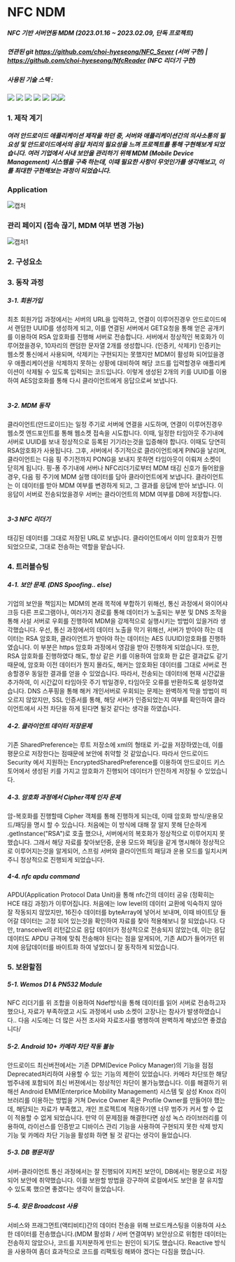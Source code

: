 # NFC NDM
##### NFC 기반 서버연동 MDM (2023.01.16 ~ 2023.02.09, 단독 프로젝트)
##### 연관된 git https://github.com/choi-hyeseong/NFC_Sever (서버 구현) | https://github.com/choi-hyeseong/NfcReader (NFC 리더기 구현)
##### 사용된 기술 스택 :
<img src="https://img.shields.io/badge/kotlin-7F52FF?style=for-the-badge&logo=kotlin&logoColor=white"> <img src="https://img.shields.io/badge/bootstrap-7952B3?style=for-the-badge&logo=bootstrap&logoColor=white"> <img src="https://img.shields.io/badge/html5-E34F26?style=for-the-badge&logo=html5&logoColor=white"> 
  <img src="https://img.shields.io/badge/javascript-F7DF1E?style=for-the-badge&logo=javascript&logoColor=black">  <img src="https://img.shields.io/badge/mysql-4479A1?style=for-the-badge&logo=mysql&logoColor=white">  <img src="https://img.shields.io/badge/spring boot-6DB33F?style=for-the-badge&logo=springboot&logoColor=white"><img src="https://img.shields.io/badge/jquery-0769AD?style=for-the-badge&logo=jquery&logoColor=white">
   
### 1. 제작 계기
##### 여러 안드로이드 애플리케이션 제작을 하던 중, 서버와 애플리케이션간의 의사소통의 필요성 및 안드로이드에서의 응답 처리의 필요성을 느껴 프로젝트를 통해 구현해보게 되었습니다. 여러 기업에서 사내 보안을 관리하기 위해 MDM (Mobile Device Management) 시스템을 구축 하는데, 이때 필요한 사항이 무엇인가를 생각해보고, 이를 최대한 구현해보는 과정이 되었습니다.
### Application</br>
![캡처](https://user-images.githubusercontent.com/114974288/217720645-0f088cf9-49db-459f-99bf-e977d09a900f.PNG)
### 관리 페이지 (접속 끊기, MDM 여부 변경 가능)</br> 
![캡처1](https://user-images.githubusercontent.com/114974288/217720894-28f618ae-277c-4775-84ef-2c9c4442d3e6.PNG)


### 2. 구성요소


### 3. 동작 과정
##### 3-1. 회원가입</br>
최초 회원가입 과정에서는 서버의 URL을 입력하고, 연결이 이루어진경우 안드로이드에서 랜덤한 UUID를 생성하게 되고, 이를 연결된 서버에서 GET요청을 통해 얻은 공개키를 이용하여 RSA 암호화를 진행해 서버로 전송합니다.
서버에서 정상적인 복호화가 이루어졌을경우, 10자리의 랜덤한 문자열 2개를 생성합니다. (인증키, 삭제키) 인증키는 웹소켓 통신에서 사용되며, 삭제키는 구현되지는 못했지만 MDM이 활성화 되어있을경우 애플리케이션을 삭제하지 못하는 상황에 대비하여
해당 코드를 입력할경우 애플리케이션이 삭제될 수 있도록 입력되는 코드입니다. 이렇게 생성된 2개의 키를 UUID를 이용하여 AES암호화를 통해 다시 클라이언트에게 응답으로써 보냅니다.

##### </br>3-2. MDM 동작</br>
클라이언트(안드로이드)는 일정 주기로 서버에 연결을 시도하며, 연결이 이루어진경우 웹소켓 엔드포인트를 통해 웹소켓 접속을 시도합니다. 이때, 일정한 타임아웃 주기내에 서버로 UUID를 보내 정상적으로 등록된 기기라는것을 입증해야 합니다.
이때도 당연히 RSA암호화가 사용됩니다. 그후, 서버에서 주기적으로 클라이언트에게 PING을 날리며, 클라이언트는 다음 핑 주기전까지 PONG을 보내지 못하면 타임아웃이 이뤄져 소켓이 닫히게 됩니다.
핑-퐁 주기내에 서버나 NFC리더기로부터 MDM 태깅 신호가 들어왔을경우, 다음 핑 주기에 MDM 실행 데이터를 담아 클라이언트에게 보냅니다. 클라이언트는 이 데이터를 받아 MDM 여부를 변경하게 되고, 그 결과를 응답에 받아 보냅니다.
이 응답이 서버로 전송되었을경우 서버는 클라이언트의 MDM 여부를 DB에 저장합니다.

##### </br>3-3 NFC 리더기</br>
태깅된 데이터를 그대로 저장된 URL로 보냅니다. 클라이언트에서 이미 암호화가 진행되었으므로, 그대로 전송하는 역할을 맡습니다.

### 4. 트러블슈팅
##### 4-1. 보안 문제. (DNS Spoofing.. else)
기업의 보안을 책임지는 MDM의 본래 목적에 부합하기 위해선, 통신 과정에서 와이어샤크등 다른 프로그램이나, 여러가지 경로를 통해 데이터가 노출되는 부분 및 DNS 조작을 통해 사설 서버로 우회를 진행하여 MDM을 강제적으로 실행시키는 방법이 있을거라 생각했습니다.
우선, 통신 과정에서의 데이터 노출을 막기 위해선, 서버가 받아야 하는 데이터는 RSA 암호화, 클라이언트가 받아야 하는 데이터는 AES (UUID)암호화를 진행하였습니다. 이 부분은 https 암호화 과정에서 영감을 받아 진행하게 되었습니다. 또한, RSA 암호화를 진행하였다 해도, 항상 같은 키를 이용하여 암호화 한 값은 결과값도 같기 때문에,
암호화 이전 데이터가 뭔지 몰라도, 해커는 암호화된 데이터를 그대로 서버로 전송할경우 동일한 결과를 얻을 수 있었습니다. 따라서, 전송되는 데이터에 현재 시간값을 추가하여, 이 시간값이 타임아웃 주기 밖일경우, 타임아웃 오류를 반환하도록 설정하였습니다.
DNS 스푸핑을 통해 해커 개인서버로 우회되는 문제는 완벽하게 막을 방법이 떠오르지 않았지만, SSL 인증서를 통해, 해당 서버가 인증되었는지 여부를 확인하여 클라이언트에서 사전 차단을 하게 된다면 될것 같다는 생각을 하였습니다.
##### 4-2. 클라이언트 데이터 저장문제
기존 SharedPreference는 루트 저장소에 xml의 형태로 키-값을 저장하였는데, 이를 평문으로 저장한다는 점때문에 보안에 취약할 것 같았습니다. 따라서 안드로이드 Security 에서 지원하는 EncryptedSharedPreference를 이용하여
안드로이드 키스토어에서 생성된 키를 가지고 암호화가 진행되어 데이터가 안전하게 저장될 수 있었습니다.
##### 4-3. 암호화 과정에서 Cipher객체 인자 문제
암-복호화를 진행할때 Cipher 객체를 통해 진행하게 되는데, 이때 암호화 방식/운용모드/패딩을 명시 할 수 있습니다. 처음에는 이 방식에 대해 잘 알지 못해 단순하게 .getInstance("RSA")로 호출 했으나, 서버에서의 복호화가 정상적으로 이루어지지 못했습니다.
그래서 해당 자료를 찾아보던중, 운용 모드와 패딩을 같게 명시해야 정상적으로 이루어지는것을 알게되어, 스프링 서버와 클라이언트의 패딩과 운용 모드를 일치시켜주니 정상적으로 진행되게 되었습니다.
##### 4-4. nfc apdu command
APDU(Application Protocol Data Unit)을 통해 nfc간의 데이터 공유 (정확히는 HCE 태깅 과정)가 이루어집니다. 처음에는 low level의 데이터 교환에 익숙하지 않아 잘 작동되지 않았지만, 16진수 데이터를 byteArray에 넣어서 보내며, 이때 바이트당 들어갈 데이터는 고정 되어 있는것을 확인하여
자료를 찾아 적용해보니 잘 되었습니다. 다만, transceive의 리턴값으로 응답 데이터가 정상적으로 전송되지 않았는데, 이는 응답 데이터도 APDU 규격에 맞춰 전송해야 된다는 점을 알게되어, 기존 AID가 들어가던 위치에 응답데이터를 바이트화 하여 넣었더니 잘 동작하게 되었습니다.

### 5. 보완할점
##### 5-1. Wemos D1 & PN532 Module
NFC 리더기를 위 조합을 이용하여 Ndef방식을 통해 데이터를 읽어 서버로 전송하고자 했으나, 자료가 부족하였고 시도 과정에서 usb 소켓이 고장나는 참사가 발생하였습니다.. 다음 시도에는 더 많은 사전 조사와 자료조사를 병행하여 완벽하게 해냈으면 좋겠습니다/
##### 5-2. Android 10+ 카메라 차단 작동 불능
안드로이드 최신버전에서는 기존 DPM(Device Policy Manager)의 기능을 점점 Deprecated처리하여 사용할 수 있는 기능의 제한이 있었습니다. 카메라 차단또한 해당 범주내에 포함되어 최신 버젼에서는 정상적인 차단이 불가능했습니다.
이를 해결하기 위해선 Android EMM(Enterprice Mobility Management) 시스템 및 삼성 Knox 라이브러리를 이용하는 방법을 거쳐 Device Owner 혹은 Profile Owner를 만들어야 했는데, 해당되는 자료가 부족했고, 개인 프로젝트에 적용하기엔 너무 범주가 커서 할 수 없이 적용할 수 없게 되었습니다.
만약 이 문제점을 해결한다면 삼성 녹스 라이브러리를 이용하여, 라이선스를 인증받고 디바이스 관리 기능을 사용하여 구현되지 못한 삭제 방지 기능 및 카메라 차단 기능을 활성화 하면 될 것 같다는 생각이 들었습니다.
##### 5-3. DB 평문저장
서버-클라이언트 통신 과정에서는 잘 진행되어 지켜진 보안이, DB에서는 평문으로 저장되어 보안에 취약했습니다. 이를 보완할 방법을 강구하여 로컬에서도 보안을 잘 유지할 수 있도록 했으면 좋겠다는 생각이 들었습니다.
##### 5-4. 잦은 Broadcast 사용
서비스와 프래그먼트(액티비티)간의 데이터 전송을 위해 브로드캐스팅을 이용하여 사소한 데이터를 전송했습니다.(MDM 활성화 / 서버 연결여부) 보안상으로 위험한 데이터는 전송하지 않았으나, 코드를 지저분하게 만드는 원인이 되기도 했습니다. 
Reactive 방식을 사용하여 좀더 효과적으로 코드를 리팩토링 해봐야 겠다는 다짐을 했습니다.

